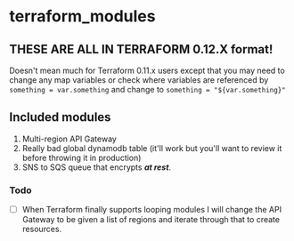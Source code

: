 # terraform_modules

## THESE ARE ALL IN TERRAFORM 0.12.X format!

Doesn't mean much for Terraform 0.11.x users except that you may need to change any map variables or check where variables are referenced by `something = var.something` and change to `something = "${var.something}"`

## Included modules

1. Multi-region API Gateway
1. Really bad global dynamodb table (it'll work but you'll want to review it before throwing it in production)
1. SNS to SQS queue that encrypts **_at rest_**.

### Todo

- [ ] When Terraform finally supports looping modules I will change the API Gateway to be given a list of regions and iterate through that to create resources.
